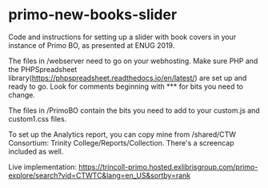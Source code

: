 # primo-new-books-slider
Code and instructions for setting up a slider with book covers in your instance of Primo BO, as presented at ENUG 2019.

The files in /webserver need to go on your webhosting. Make sure PHP and the PHPSpreadsheet library(https://phpspreadsheet.readthedocs.io/en/latest/) are set up and ready to go. Look for comments beginning with *** for bits you need to change.

The files in /PrimoBO contain the bits you need to add to your custom.js and custom1.css files.

To set up the Analytics report, you can copy mine from /shared/CTW Consortium: Trinity College/Reports/Collection. There's a screencap included as well.

Live implementation: https://trincoll-primo.hosted.exlibrisgroup.com/primo-explore/search?vid=CTWTC&lang=en_US&sortby=rank

